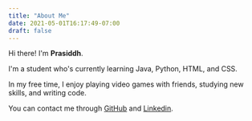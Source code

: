 ```yaml
---
title: "About Me"
date: 2021-05-01T16:17:49-07:00
draft: false
---
```

Hi there! I'm **Prasiddh**.

I'm a student who's currently learning Java, Python, HTML, and CSS.

In my free time, I enjoy playing video games with friends, studying new skills, and writing code.

You can contact me through [GitHub](https://github.com/prapooskur) and [Linkedin](https://www.linkedin.com/in/prapooskur/).

